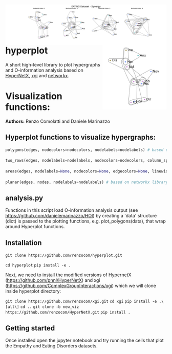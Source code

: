 <img src="figs/eating_areas_syn_labels.png" align="right" width="700pt">

<img src="figs/banner.png" align="right" width="200pt">

# hyperplot
A short high-level library to plot hypergraphs and O-information analysis based on [HyperNetX](https://github.com/pnnl/HyperNetX), [xgi](https://github.com/ComplexGroupInteractions/xgi) and [networkx](https://github.com/networkx).

Visualization functions:
=======
**Authors:** Renzo Comolatti and Daniele Marinazzo
<br />

## Hyperplot functions to visualize hypergraphs:
```python
polygons(edges, nodecolors=nodecolors, nodelabels=nodelabels) # based on xgi library

two_rows(edges, nodelabels=nodelabels, nodecolors=nodecolors, column_spacing=2.5, nodesize=0.11) # based on hypernetx library

areas(edges, nodelabels=None, nodecolors=None, edgecolors=None, linewidth=1) # based on hypernetx library

planar(edges, nodes, nodelabels=nodelabels) # based on networkx library
```

## analysis.py
Functions in this script load O-information analysis output (see https://github.com/danielemarinazzo/HOI) by creating a 'data' structure (dict)
is passed to the plotting functions, e.g. plot_polygons(data), that wrap around Hyperplot functions.

## Installation
`git clone https://github.com/renzocom/hyperplot.git`

`cd hyperplot`
`pip install -e .`

Next, we need to install the modified versions of HypernetX (https://github.com/pnnl/HyperNetX) and xgi (https://github.com/ComplexGroupInteractions/xgi) which we will clone inside hyperplot directory:

`git clone https://github.com/renzocom/xgi.git`
`cd xgi`
`pip install -e .\[all\]`
`cd ..`
`git clone -b new_viz https://github.com/renzocom/HyperNetX.git`
`pip install .`

## Getting started
Once installed open the jupyter notebook and try running the cells that plot the Empathy and Eating Disorders datasets.
